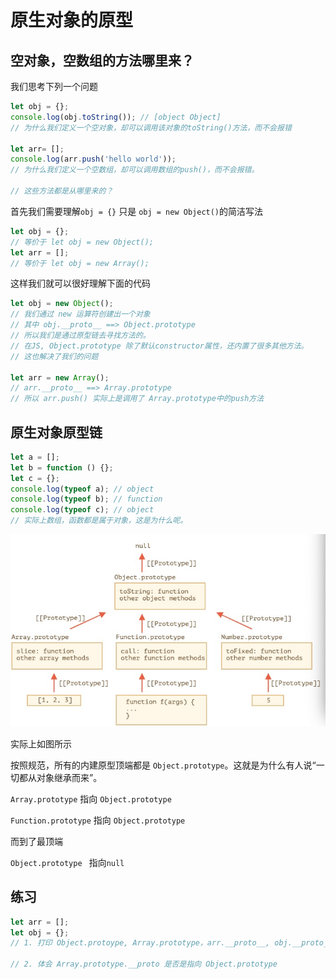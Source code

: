 # 原生对象的原型

## 空对象，空数组的方法哪里来？

我们思考下列一个问题

```js
let obj = {};
console.log(obj.toString()); // [object Object]
// 为什么我们定义一个空对象，却可以调用该对象的toString()方法，而不会报错

let arr= [];
console.log(arr.push('hello world'));
// 为什么我们定义一个空数组，却可以调用数组的push()，而不会报错。

// 这些方法都是从哪里来的？
```

首先我们需要理解`obj = {}` 只是 `obj = new Object()`的简洁写法

```js
let obj = {};
// 等价于 let obj = new Object();
let arr = [];
// 等价于 let obj = new Array();
```

这样我们就可以很好理解下面的代码

```js
let obj = new Object();
// 我们通过 new 运算符创建出一个对象
// 其中 obj.__proto__ ==> Object.prototype
// 所以我们是通过原型链去寻找方法的。
// 在JS, Object.prototype 除了默认constructor属性，还内置了很多其他方法。
// 这也解决了我们的问题

let arr = new Array();
// arr.__proto__ ==> Array.prototype
// 所以 arr.push() 实际上是调用了 Array.prototype中的push方法

```

## 原生对象原型链

```js
let a = [];
let b = function () {};
let c = {};
console.log(typeof a); // object
console.log(typeof b); // function
console.log(typeof c); // object
// 实际上数组，函数都是属于对象，这是为什么呢。
```

![image-20211031233105644](09%E5%8E%9F%E7%94%9F%E5%AF%B9%E8%B1%A1%E7%9A%84%E5%8E%9F%E5%9E%8B.assets/image-20211031233105644.png)

实际上如图所示

按照规范，所有的内建原型顶端都是 `Object.prototype`。这就是为什么有人说“一切都从对象继承而来”。

`Array.prototype` 指向 `Object.prototype`

`Function.prototype` 指向 `Object.prototype`

而到了最顶端

`Object.prototype ` 指向`null`

## 练习

```js
let arr = [];
let obj = {};
// 1. 打印 Object.protoype, Array.prototype，arr.__proto__, obj.__proto__ 体会下原生对象的原型

// 2. 体会 Array.prototype.__proto 是否是指向 Object.prototype
```


